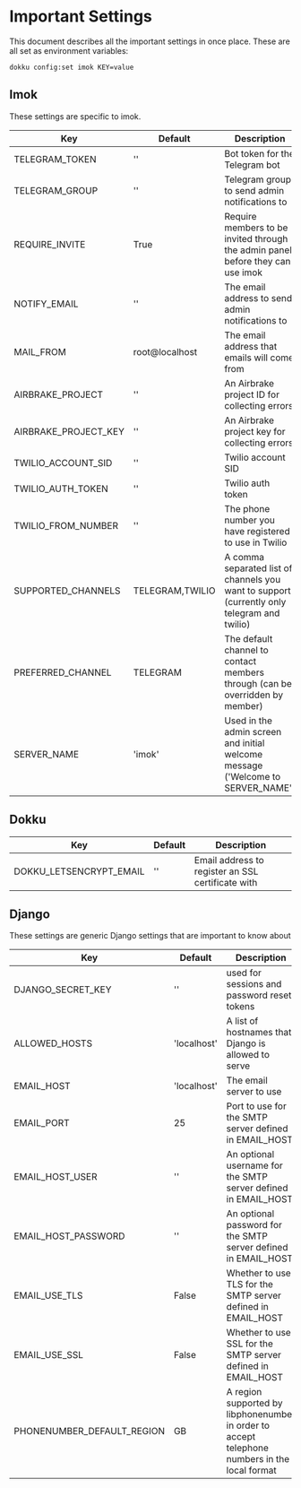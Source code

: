 # Important Settings

This document describes all the important settings in once place. These are all set as environment variables:

```shell
dokku config:set imok KEY=value
```

## Imok

These settings are specific to imok.

| Key | Default | Description |
|-----|---------|-------------|
| TELEGRAM_TOKEN       | ''              | Bot token for the Telegram bot |
| TELEGRAM_GROUP       | ''              | Telegram group to send admin notifications to |
| REQUIRE_INVITE       | True            | Require members to be invited through the admin panel before they can use imok |
| NOTIFY_EMAIL         | ''              | The email address to send admin notifications to |
| MAIL_FROM            | root@localhost  | The email address that emails will come from  |
| AIRBRAKE_PROJECT     | ''              | An Airbrake project ID for collecting errors |
| AIRBRAKE_PROJECT_KEY | ''              | An Airbrake project key for collecting errors |
| TWILIO_ACCOUNT_SID   | ''              | Twilio account SID |
| TWILIO_AUTH_TOKEN    | ''              | Twilio auth token |
| TWILIO_FROM_NUMBER   | ''              | The phone number you have registered to use in Twilio |
| SUPPORTED_CHANNELS   | TELEGRAM,TWILIO | A comma separated list of channels you want to support (currently only telegram and twilio) |
| PREFERRED_CHANNEL    | TELEGRAM        | The default channel to contact members through (can be overridden by member) |
| SERVER_NAME          | 'imok'          | Used in the admin screen and initial welcome message ('Welcome to SERVER_NAME') |

## Dokku

| Key | Default | Description |
|-----|---------|-------------|
| DOKKU_LETSENCRYPT_EMAIL | '' | Email address to register an SSL certificate with |

## Django

These settings are generic Django settings that are important to know about

| Key | Default | Description | Documentation |
|-----|---------|-------------|---------------|
| DJANGO_SECRET_KEY          | ''          | used for sessions and password reset tokens | https://docs.djangoproject.com/en/dev/ref/settings/#secret-key |
| ALLOWED_HOSTS              | 'localhost' | A list of hostnames that Django is allowed to serve | https://docs.djangoproject.com/en/dev/ref/settings/#allowed-hosts |
| EMAIL_HOST                 | 'localhost' | The email server to use | https://docs.djangoproject.com/en/dev/ref/settings/#email-host |
| EMAIL_PORT                 | 25          | Port to use for the SMTP server defined in EMAIL_HOST | https://docs.djangoproject.com/en/dev/ref/settings/#email-port |
| EMAIL_HOST_USER            | ''          | An optional username for the SMTP server defined in EMAIL_HOST | https://docs.djangoproject.com/en/dev/ref/settings/#email-host-user |
| EMAIL_HOST_PASSWORD        | ''          | An optional password for the SMTP server defined in EMAIL_HOST | https://docs.djangoproject.com/en/dev/ref/settings/#email-host-user |
| EMAIL_USE_TLS              | False       | Whether to use TLS for the SMTP server defined in EMAIL_HOST   | https://docs.djangoproject.com/en/dev/ref/settings/#email-use-tls |
| EMAIL_USE_SSL              | False       | Whether to use SSL for the SMTP server defined in EMAIL_HOST   | https://docs.djangoproject.com/en/dev/ref/settings/#email-use-ssl |
| PHONENUMBER_DEFAULT_REGION | GB          | A region supported by libphonenumber in order to accept telephone numbers in the local format | https://github.com/stefanfoulis/django-phonenumber-field |

